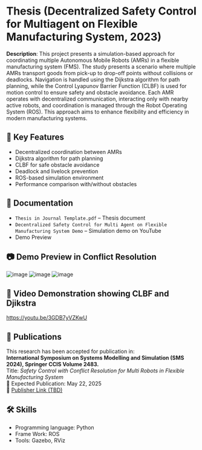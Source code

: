 # Thesis (Decentralized Safety Control for Multiagent on Flexible Manufacturing System, 2023)
**Description**: This project presents a simulation-based approach for coordinating multiple Autonomous Mobile Robots (AMRs) in a flexible manufacturing system (FMS). The study presents a scenario where multiple AMRs transport goods from pick-up to drop-off points without collisions or deadlocks. Navigation is handled using the Dijkstra algorithm for path planning, while the Control Lyapunov Barrier Function (CLBF) is used for motion control to ensure safety and obstacle avoidance. Each AMR operates with decentralized communication, interacting only with nearby active robots, and coordination is managed through the Robot Operating System (ROS). This approach aims to enhance flexibility and efficiency in modern manufacturing systems.

## 🧠 Key Features
-  Decentralized coordination between AMRs
-  Dijkstra algorithm for path planning
-  CLBF for safe obstacle avoidance
-  Deadlock and livelock prevention
-  ROS-based simulation environment
-  Performance comparison with/without obstacles

## 📂 Documentation
- `Thesis in Journal Template.pdf` – Thesis document
- `Decentralized Safety Control for Multi Agent on Flexible Manufacturing System Demo` – Simulation demo on YouTube
- Demo Preview

## 📷 Demo Preview in Conflict Resolution
![image](https://github.com/user-attachments/assets/714747fb-debc-46bd-89a9-931216544563)
![image](https://github.com/user-attachments/assets/753a93cc-bba4-435c-baa4-73f6e3964fca)
![image](https://github.com/user-attachments/assets/6e5691fe-ab2d-4261-9143-87b934108a8f)


## 🎥 Video Demonstration showing CLBF and Djikstra
https://youtu.be/3GDB7yVZKwU 

## 📄 Publications
This research has been accepted for publication in:  
**International Symposium on Systems Modelling and Simulation (SMS 2024), Springer CCIS Volume 2483.**  
Title: *Safety Control with Conflict Resolution for Multi Robots in Flexible Manufacturing System*  
📅 Expected Publication: May 22, 2025  
🔗 [Publisher Link (TBD)](https://link.springer.com/book/9789819646128)  

## 🛠 Skills
- Programming language: Python
- Frame Work: ROS
- Tools: Gazebo, RViz

